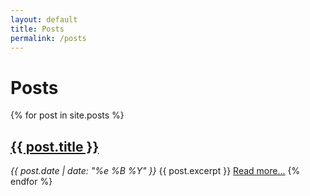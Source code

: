 ```yaml
---
layout: default
title: Posts
permalink: /posts
---
```


# Posts

{% for post in site.posts %}
  <h2><a class="nounderline black" href="{{ post.url }}">{{ post.title }}</a></h2>
  <i class="gray">{{ post.date | date: "%e %B %Y" }}</i>
  {{ post.excerpt }}
  <a href="{{ post.url }}">Read more...</a>
{% endfor %}
